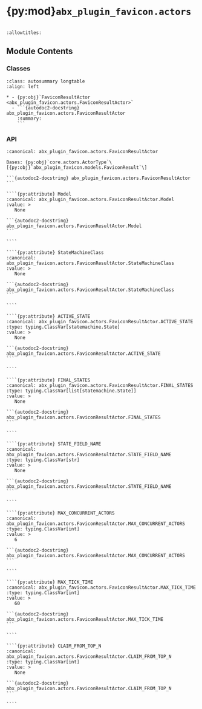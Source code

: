 # {py:mod}`abx_plugin_favicon.actors`

```{py:module} abx_plugin_favicon.actors
```

```{autodoc2-docstring} abx_plugin_favicon.actors
:allowtitles:
```

## Module Contents

### Classes

````{list-table}
:class: autosummary longtable
:align: left

* - {py:obj}`FaviconResultActor <abx_plugin_favicon.actors.FaviconResultActor>`
  - ```{autodoc2-docstring} abx_plugin_favicon.actors.FaviconResultActor
    :summary:
    ```
````

### API

`````{py:class} FaviconResultActor
:canonical: abx_plugin_favicon.actors.FaviconResultActor

Bases: {py:obj}`core.actors.ActorType`\[{py:obj}`abx_plugin_favicon.models.FaviconResult`\]

```{autodoc2-docstring} abx_plugin_favicon.actors.FaviconResultActor
```

````{py:attribute} Model
:canonical: abx_plugin_favicon.actors.FaviconResultActor.Model
:value: >
   None

```{autodoc2-docstring} abx_plugin_favicon.actors.FaviconResultActor.Model
```

````

````{py:attribute} StateMachineClass
:canonical: abx_plugin_favicon.actors.FaviconResultActor.StateMachineClass
:value: >
   None

```{autodoc2-docstring} abx_plugin_favicon.actors.FaviconResultActor.StateMachineClass
```

````

````{py:attribute} ACTIVE_STATE
:canonical: abx_plugin_favicon.actors.FaviconResultActor.ACTIVE_STATE
:type: typing.ClassVar[statemachine.State]
:value: >
   None

```{autodoc2-docstring} abx_plugin_favicon.actors.FaviconResultActor.ACTIVE_STATE
```

````

````{py:attribute} FINAL_STATES
:canonical: abx_plugin_favicon.actors.FaviconResultActor.FINAL_STATES
:type: typing.ClassVar[list[statemachine.State]]
:value: >
   None

```{autodoc2-docstring} abx_plugin_favicon.actors.FaviconResultActor.FINAL_STATES
```

````

````{py:attribute} STATE_FIELD_NAME
:canonical: abx_plugin_favicon.actors.FaviconResultActor.STATE_FIELD_NAME
:type: typing.ClassVar[str]
:value: >
   None

```{autodoc2-docstring} abx_plugin_favicon.actors.FaviconResultActor.STATE_FIELD_NAME
```

````

````{py:attribute} MAX_CONCURRENT_ACTORS
:canonical: abx_plugin_favicon.actors.FaviconResultActor.MAX_CONCURRENT_ACTORS
:type: typing.ClassVar[int]
:value: >
   6

```{autodoc2-docstring} abx_plugin_favicon.actors.FaviconResultActor.MAX_CONCURRENT_ACTORS
```

````

````{py:attribute} MAX_TICK_TIME
:canonical: abx_plugin_favicon.actors.FaviconResultActor.MAX_TICK_TIME
:type: typing.ClassVar[int]
:value: >
   60

```{autodoc2-docstring} abx_plugin_favicon.actors.FaviconResultActor.MAX_TICK_TIME
```

````

````{py:attribute} CLAIM_FROM_TOP_N
:canonical: abx_plugin_favicon.actors.FaviconResultActor.CLAIM_FROM_TOP_N
:type: typing.ClassVar[int]
:value: >
   None

```{autodoc2-docstring} abx_plugin_favicon.actors.FaviconResultActor.CLAIM_FROM_TOP_N
```

````

`````
